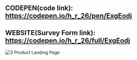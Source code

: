 ## CODEPEN(code link): https://codepen.io/h_r_26/pen/ExgEodj

## WEBSITE(Survey Form link): https://codepen.io/h_r_26/full/ExgEodj

![3 Product Landing Page](https://user-images.githubusercontent.com/52233275/104089361-5f279880-5294-11eb-946e-b71776678882.jpg)
